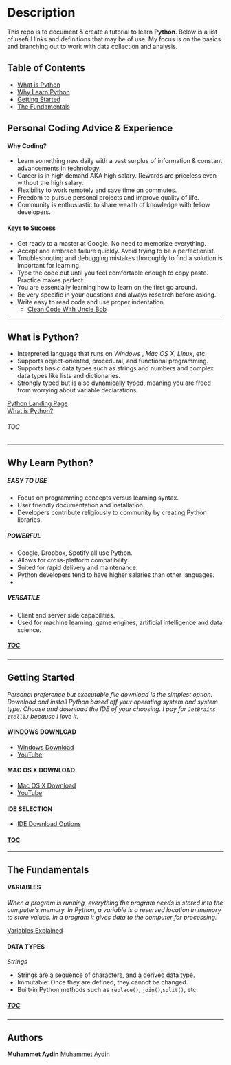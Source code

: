 # Description
This repo is to document & create a tutorial to learn **Python**. Below is a list of useful links and definitions that may be of use. My focus is on the basics and branching out to work with data collection and analysis. 

## <a id="toc"></a>Table of Contents
   * [What is Python](#what)
   * [Why Learn Python](#why)
   * [Getting Started](#start)
   * [The Fundamentals](#basics)
   
## <a id="advice"></a> Personal Coding Advice & Experience
  #### Why Coding? 
   * Learn something new daily with a vast surplus of information & constant advancements in technology.
   * Career is in high demand AKA high salary. Rewards are priceless even without the high salary.
   * Flexibility to work remotely and save time on commutes.
   * Freedom to pursue personal projects and improve quality of life.
   * Community is enthusiastic to share wealth of knowledge with fellow developers.
   
  #### Keys to Success
  * Get ready to a master at Google. No need to memorize everything.   
  * Accept and embrace failure quickly. Avoid trying to be a perfectionist.
  * Troubleshooting and debugging mistakes thoroughly to find a solution is important for learning.
  * Type the code out until you feel comfortable enough to copy paste. Practice makes perfect.
  * You are essentially learning how to learn on the first go around.  
  * Be very specific in your questions and always research before asking.
  * Write easy to read code and use proper indentation. 
    * [Clean Code With Uncle Bob](https://www.youtube.com/watch?v=-1CuAiKdBQs) 

***
## <a id="what"></a>What is Python?
  * Interpreted language that runs on *Windows* , *Mac OS X*, *Linux*, etc.
  * Supports object-oriented, procedural, and functional programming. 
  * Supports basic data types such as strings and numbers and complex data types like lists and dictionaries.
  * Strongly typed but is also dynamically typed, meaning you are freed from worrying about variable declarations.
 
  [Python Landing Page](https://www.python.org/) <br />
  [What is Python?](https://www.python.org/doc/essays/blurb/)

###### [TOC](#toc)
***
## <a id="why"></a>Why Learn Python?

  ##### EASY TO USE 
   * Focus on programming concepts versus learning syntax.
   * User friendly documentation and installation.
   * Developers contribute religiously to community by creating Python libraries.
  ##### POWERFUL
   * Google, Dropbox, Spotify all use Python.
   * Allows for cross-platform compatibility.
   * Suited for rapid delivery and maintenance. 
   * Python developers tend to have higher salaries than other languages.
   * 
  ##### VERSATILE
   * Client and server side capabilities.
   * Used for machine learning, game engines, artificial intelligence and data science.
  ##### [TOC](#toc)

***
## <a id="start"></a>Getting Started
  *Personal preference but executable file download is the simplest option. Download and install Python based off your operating system and system type. Choose and download the IDE of your choosing. I pay for `JetBrains ItelliJ` because I love it.*

  #### WINDOWS DOWNLOAD
  * [Windows Download](https://www.python.org/downloads/windows/)
  * [YouTube](https://www.youtube.com/watch?v=i-MuSAwgwCU)

  #### MAC OS X DOWNLOAD
  * [Mac OS X Download](https://www.python.org/downloads/mac-osx/)
  * [YouTube](https://www.youtube.com/watch?v=TgA4ObrowRg)

  #### IDE SELECTION
  * [IDE Download Options](https://www.guru99.com/python-ide-code-editor.html)  
     
  #### [TOC](#toc)
***
## <a id="basics"></a>The Fundamentals

  #### VARIABLES  
  *When a program is running, everything the program needs is stored into the computer's memory. In Python, a variable is a reserved location in memory to store values. In a program it gives data to the computer for processing.* 

  [Variables Explained](https://realpython.com/python-variables/#object-references)

  #### DATA TYPES 
  
  *Strings*
  * Strings are a sequence of characters, and a derived data type.
  * Immutable: Once they are defined, they cannot be changed. 
  * Built-in Python methods such as `replace()`, `join()`,`split()`, etc.

  ##### [TOC](#toc)             
***
## Authors
**Muhammet Aydin** [Muhammet Aydin](https://github.com/muhammeta7)
